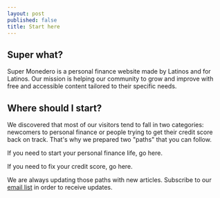 ```yaml
---
layout: post
published: false
title: Start here
---
```


## Super what?

Super Monedero is a personal finance website made by Latinos and for Latinos. Our mission is helping our community to grow and improve with free and accessible content tailored to their specific needs.


## Where should I start?

We discovered that most of our visitors tend to fall in two categories: newcomers to personal finance or people trying to get their credit score back on track. That's why we prepared two "paths" that you can follow.

If you need to start your personal finance life, go here.

If you need to fix your credit score, go here.


We are always updating those paths with new articles. Subscribe to our [email list](http://eepurl.com/cylgnX) in order to receive updates.
